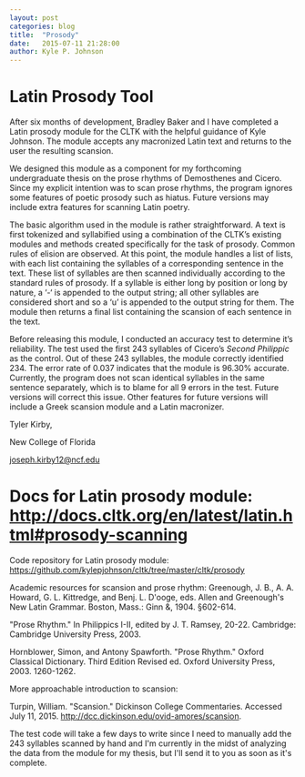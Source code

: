 ```yaml
---
layout: post
categories: blog
title:  "Prosody"
date:   2015-07-11 21:28:00
author: Kyle P. Johnson
---
```



# Latin Prosody Tool

After six months of development, Bradley Baker and I have completed a Latin prosody module for the CLTK with the helpful guidance of Kyle Johnson. The module accepts any macronized Latin text and returns to the user the resulting scansion. 

We designed this module as a component for my forthcoming undergraduate thesis on the prose rhythms of Demosthenes and Cicero. Since my explicit intention was to scan prose rhythms, the program ignores some features of poetic prosody such as hiatus. Future versions may include extra features for scanning Latin poetry.

The basic algorithm used in the module is rather straightforward. A text is first tokenized and syllabified using a combination of the CLTK’s existing modules and methods created specifically for the task of prosody. Common rules of elision are observed. At this point, the module handles a list of lists, with each list containing the syllables of a corresponding sentence in the text. These list of syllables are then scanned individually according to the standard rules of prosody. If a syllable is either long by position or long by nature, a ‘-‘ is appended to the output string; all other syllables are considered short and so a ‘u’ is appended to the output string for them. The module then returns a final list containing the scansion of each sentence in the text.

Before releasing this module, I conducted an accuracy test to determine it’s reliability. The test used the first 243 syllables of Cicero’s *Second Philippic* as the control. Out of these 243 syllables, the module correctly identified 234. The error rate of 0.037 indicates that the module is 96.30% accurate. Currently, the program does not scan identical syllables in the same sentence separately, which is to blame for all 9 errors in the test. Future versions will correct this issue. Other features for future versions will include a Greek scansion module and a Latin macronizer.



Tyler Kirby,

New College of Florida

joseph.kirby12@ncf.edu



# Docs for Latin prosody module: http://docs.cltk.org/en/latest/latin.html#prosody-scanning

Code repository for Latin prosody module: https://github.com/kylepjohnson/cltk/tree/master/cltk/prosody


Academic resources for scansion and prose rhythm:
Greenough, J. B., A. A. Howard, G. L. Kittredge, and Benj. L. D'ooge, eds. Allen and Greenough's New Latin Grammar. Boston, Mass.: Ginn &, 1904. §602-614.


"Prose Rhythm." In Philippics I-II, edited by J. T. Ramsey, 20-22. Cambridge: Cambridge University Press, 2003.



Hornblower, Simon, and Antony Spawforth. "Prose Rhythm." Oxford Classical Dictionary. Third Edition Revised ed. Oxford University Press, 2003. 1260-1262.

More approachable introduction to scansion:


Turpin, William. "Scansion." Dickinson College Commentaries. Accessed July 11, 2015. http://dcc.dickinson.edu/ovid-amores/scansion.

The test code will take a few days to write since I need to manually add the 243 syllables scanned by hand and I'm currently in the midst of analyzing the data from the module for my thesis, but I'll send it to you as soon as it's complete. 